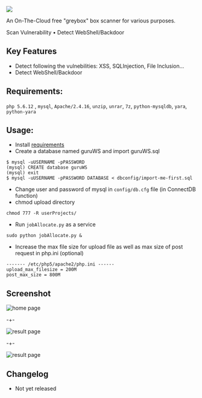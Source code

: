 ![](https://raw.githubusercontent.com/giaplv57/GuruWebScanner/master/assets/img/logo.png?token=AE0vQvBhd0dUWmbatiBn5hNGJ8BXscWiks5W8n2WwA%3D%3D)

An On-The-Cloud free "greybox" box scanner for various purposes.

Scan Vulnerability • Detect WebShell/Backdoor

## Key Features
* Detect following the vulnebilities: XSS, SQLInjection, File Inclusion...
* Detect WebShell/Backdoor

## Requirements:
`php 5.6.12` , `mysql`, `Apache/2.4.16`, `unzip`, `unrar`, `7z`, `python-mysqldb`, `yara`, `python-yara`

## Usage:
* Install [requirements](https://www.digitalocean.com/community/tutorials/how-to-install-linux-apache-mysql-php-lamp-stack-on-ubuntu)
* Create a database named guruWS and import guruWS.sql
```
$ mysql -uUSERNAME -pPASSWORD
(mysql) CREATE database guruWS
(mysql) exit
$ mysql -uUSERNAME -pPASSWORD DATABASE < dbconfig/import-me-first.sql
```
* Change user and password of mysql in `config/db.cfg` file (in ConnectDB function)
* chmod upload directory
```
chmod 777 -R userProjects/
```
* Run `jobAllocate.py` as a service
```
sudo python jobAllocate.py &
```
* Increase the max file size for upload file as well as max size of post request in php.ini (optional)
```
------- /etc/php5/apache2/php.ini ------
upload_max_filesize = 200M
post_max_size = 800M
```

## Screenshot
![home page](https://raw.githubusercontent.com/giaplv57/GuruWebScanner/master/assets/img/home.JPG?token=AE0vQonRB5ES6wzWbgg3qCO7zMsHWgc6ks5W54lLwA%3D%3D)

-+-

![result page](https://raw.githubusercontent.com/giaplv57/GuruWebScanner/master/assets/img/result.JPG?token=AE0vQiTk7nwSGXAObfl5ApJZvlBucPZxks5W54lUwA%3D%3D)

-+-

![result page](https://raw.githubusercontent.com/giaplv57/GuruWebScanner/master/assets/img/result-shell.JPG?token=AE0vQjkzbmkw32oQMPzXbCoDv0_SZ0I9ks5W6iQZwA%3D%3D)

## Changelog
* Not yet released
